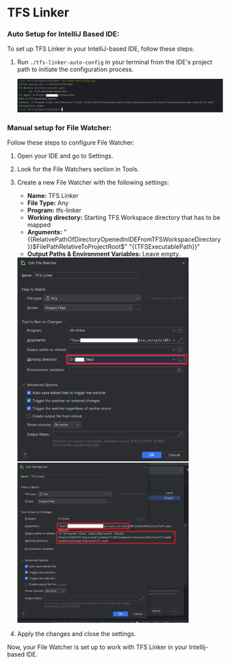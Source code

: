 # TFS Linker

### Auto Setup for IntelliJ Based IDE:

To set up TFS Linker in your IntelliJ-based IDE, follow these steps:

1. Run `./tfs-linker-auto-config` in your terminal from the IDE's project path to initiate the configuration process.

    <img src="docs/autoConfig.png" alt="Auto Config File watcher" width="1000"/>


### Manual setup for File Watcher:

Follow these steps to configure File Watcher:

1. Open your IDE and go to Settings.
2. Look for the File Watchers section in Tools.
3. Create a new File Watcher with the following settings:
   - **Name:** TFS Linker
   - **File Type:** Any
   - **Program:** tfs-linker
   - **Working directory:** Starting TFS Workspace directory that has to be mapped
   - **Arguments:** "{{RelativePathOfDirectoryOpenedInIDEFromTFSWorkspaceDirectory}}\$FilePathRelativeToProjectRoot$" "{{TFSExecutablePath}}"
   - **Output Paths & Environment Variables:** Leave empty.
   
    <img src="docs/workingDirectory.png" alt="File Watcher Configuration" width="400"/>
    <img src="docs/argumentsConfig.png" alt="File Watcher Configuration" width="400"/>

4. Apply the changes and close the settings.

Now, your File Watcher is set up to work with TFS Linker in your Intellij-based IDE.
